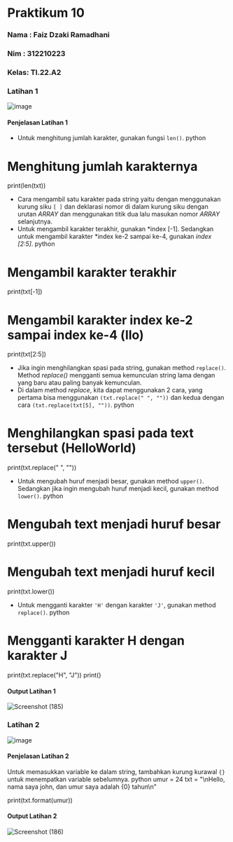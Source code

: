 # Praktikum 10

### Nama : Faiz Dzaki Ramadhani
### Nim : 312210223
### Kelas: TI.22.A2

### Latihan 1
![image](https://user-images.githubusercontent.com/115517181/212907829-eee1256b-4119-403b-be52-6d0677092e49.png)


#### Penjelasan Latihan 1
* Untuk menghitung jumlah karakter, gunakan fungsi `len()`.
python
# Menghitung jumlah karakternya
print(len(txt))


* Cara mengambil satu karakter pada string yaitu dengan menggunakan kurung siku `[ ]` dan deklarasi nomor di dalam kurung siku dengan urutan *ARRAY* dan menggunakan titik dua lalu masukan nomor *ARRAY* selanjutnya.
* Untuk mengambil karakter terakhir, gunakan *index [-1]. Sedangkan untuk mengambil karakter *index ke-2 sampai ke-4, gunakan *index [2:5]*.
python
# Mengambil karakter terakhir
print(txt[-1])
# Mengambil karakter index ke-2 sampai index ke-4 (llo)
print(txt[2:5])


* Jika ingin menghilangkan spasi pada string, gunakan method `replace()`. Method *replace()* mengganti semua kemunculan string lama dengan yang baru atau paling banyak kemunculan.
* Di dalam method *replace*, kita dapat menggunakan 2 cara, yang pertama bisa menggunakan `(txt.replace(" ", ""))` dan kedua dengan cara `(txt.replace(txt[5], ""))`.
python
# Menghilangkan spasi pada text tersebut (HelloWorld)
print(txt.replace(" ", ""))


* Untuk mengubah huruf menjadi besar, gunakan method `upper()`. Sedangkan jika ingin mengubah huruf menjadi kecil, gunakan method `lower()`.
python
# Mengubah text menjadi huruf besar
print(txt.upper())
# Mengubah text menjadi huruf kecil
print(txt.lower())


* Untuk mengganti karakter `'H'` dengan karakter `'J'`, gunakan method `replace()`.
python
# Mengganti karakter H dengan karakter J
print(txt.replace("H", "J"))
print()


#### Output Latihan 1
![Screenshot (185)](https://user-images.githubusercontent.com/115517181/212908778-e5216f2d-e4b2-4a8a-981f-7d3a836419f5.png)



### Latihan 2
![image](https://user-images.githubusercontent.com/115517181/212907978-db76ae3f-944e-486b-8433-2e2eb6dd358e.png)

#### Penjelasan Latihan 2
Untuk memasukkan variable ke dalam string, tambahkan kurung kurawal `{}` untuk menempatkan variable sebelumnya.
python
umur = 24
txt = "\nHello, nama saya john, dan umur saya adalah {0} tahun\n"

print(txt.format(umur))


#### Output Latihan 2
![Screenshot (186)](https://user-images.githubusercontent.com/115517181/212908908-2f5574b3-6b42-4d6c-be92-a0261897288f.png)

